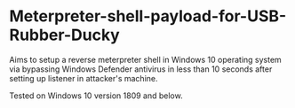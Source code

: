 # Meterpreter-shell-payload-for-USB-Rubber-Ducky
Aims to setup a reverse meterpreter shell in Windows 10 operating system via bypassing Windows Defender antivirus in less than 10 seconds after setting up listener in attacker's machine.

Tested on Windows 10 version 1809 and below. 
